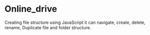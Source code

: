 # Online_drive
Creating file structure using JavaScript it can navigate, create, delete, rename, Duplicate file and folder structure.
